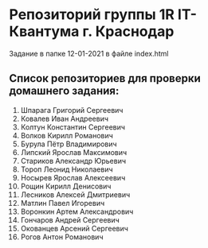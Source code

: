 # Репозиторий группы 1R IT-Квантума г. Краснодар
Задание в папке 12-01-2021 в файле index.html 




## Список репозиториев для проверки домашнего задания:
1.	Шпарага Григорий Сергеевич
2.	Ковалев Иван Андреевич
3.	Колтун Константин Сергеевич
4.	Волков Кирилл Романович
5.	Бурула Пётр Владимирович
6.	Липский Ярослав Максимович
7.	Стариков Александр Юрьевич
8.	Тороп Леонид Николаевич
9.	Носырев Ярослав Алексеевич
10.	Рощин Кирилл Денисович
11.	Лесников Алексей Дмитриевич
12.	Матлин Павел Игоревич
13.	Воронкин Артем Александрович
14.	Гончаров Андрей Сергеевич
15.	Окованцев Арсений Сергеевич
16.	Рогов Антон Романович

